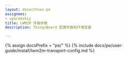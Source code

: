 ```yaml
---
layout: docwithnav-pe
assignees:
- vparomskiy
title: LWM2M 传输参数
description: ThingsBoard 配置参数和环境变量

---
```


{% assign docsPrefix = "pe/" %}
{% include docs/pe/user-guide/install/lwm2m-transport-config.md %}